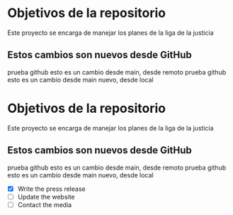 # Objetivos de la repositorio

Este proyecto se encarga de manejar los planes de la liga de la justicia

## Estos cambios son nuevos desde GitHub


prueba github esto es un cambio desde main, desde remoto
prueba github esto es un cambio desde main nuevo, desde local
# Objetivos de la repositorio

Este proyecto se encarga de manejar los planes de la liga de la justicia

## Estos cambios son nuevos desde GitHub


prueba github esto es un cambio desde main, desde remoto
prueba github esto es un cambio desde main nuevo, desde local

- [x] Write the press release
- [ ] Update the website
- [ ] Contact the media
